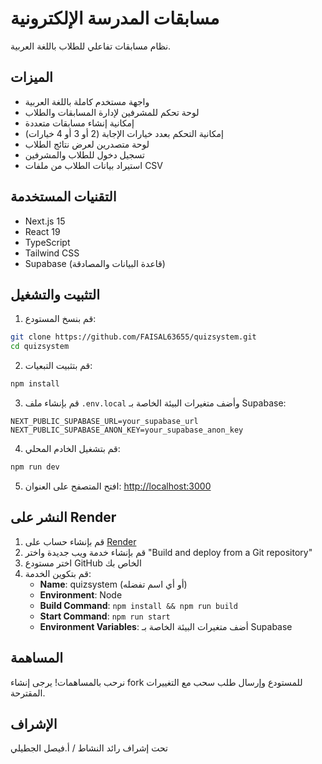 # مسابقات المدرسة الإلكترونية

نظام مسابقات تفاعلي للطلاب باللغة العربية.

## الميزات

- واجهة مستخدم كاملة باللغة العربية
- لوحة تحكم للمشرفين لإدارة المسابقات والطلاب
- إمكانية إنشاء مسابقات متعددة
- إمكانية التحكم بعدد خيارات الإجابة (2 أو 3 أو 4 خيارات)
- لوحة متصدرين لعرض نتائج الطلاب
- تسجيل دخول للطلاب والمشرفين
- استيراد بيانات الطلاب من ملفات CSV

## التقنيات المستخدمة

- Next.js 15
- React 19
- TypeScript
- Tailwind CSS
- Supabase (قاعدة البيانات والمصادقة)

## التثبيت والتشغيل

1. قم بنسخ المستودع:
```bash
git clone https://github.com/FAISAL63655/quizsystem.git
cd quizsystem
```

2. قم بتثبيت التبعيات:
```bash
npm install
```

3. قم بإنشاء ملف `.env.local` وأضف متغيرات البيئة الخاصة بـ Supabase:
```
NEXT_PUBLIC_SUPABASE_URL=your_supabase_url
NEXT_PUBLIC_SUPABASE_ANON_KEY=your_supabase_anon_key
```

4. قم بتشغيل الخادم المحلي:
```bash
npm run dev
```

5. افتح المتصفح على العنوان: [http://localhost:3000](http://localhost:3000)

## النشر على Render

1. قم بإنشاء حساب على [Render](https://render.com/)
2. قم بإنشاء خدمة ويب جديدة واختر "Build and deploy from a Git repository"
3. اختر مستودع GitHub الخاص بك
4. قم بتكوين الخدمة:
   - **Name**: quizsystem (أو أي اسم تفضله)
   - **Environment**: Node
   - **Build Command**: `npm install && npm run build`
   - **Start Command**: `npm run start`
   - **Environment Variables**: أضف متغيرات البيئة الخاصة بـ Supabase

## المساهمة

نرحب بالمساهمات! يرجى إنشاء fork للمستودع وإرسال طلب سحب مع التغييرات المقترحة.

## الإشراف

تحت إشراف رائد النشاط / أ.فيصل الجطيلي
